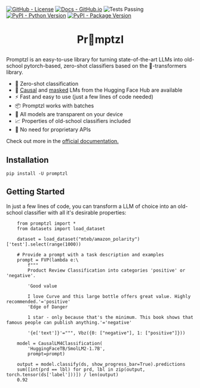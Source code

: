 <!--- BADGES: START --->
[![GitHub - License](https://img.shields.io/badge/License-Apache-yellow.svg)][#github-license]
[![Docs - GitHub.io](https://img.shields.io/static/v1?logo=github&style=flat&color=pink&label=docs&message=promptzl)][#docs-package]
![Tests Passing](https://github.com/lazerlambda/promptzl/actions/workflows/python-package.yml/badge.svg)
[![PyPI - Python Version](https://img.shields.io/pypi/pyversions/promptzl?logo=pypi&style=flat)][#pypi-package]
[![PyPI - Package Version](https://img.shields.io/pypi/v/promptzl?logo=pypi&style=flat)][#pypi-package]

[#github-license]: https://github.com/LazerLambda/Promptzl/blob/main/LICENSE.md
[#docs-package]: https://promptzl.readthedocs.io/en/latest/
[#pypi-package]: https://pypi.org/project/promptzl/
<!--- BADGES: END --->


<!-- TODO -->
# <p style="text-align: center;">Pr🥨mptzl</p>

Promptzl is an easy-to-use library for turning state-of-the-art LLMs into old-school
pytorch-based, zero-shot classifiers based on the 🤗-transformers library.

   - 💪 Zero-shot classification
   - 🤖 [Causal](https://huggingface.co/models?pipeline_tag=text-generation) and [masked](https://huggingface.co/models?pipeline_tag=fill-mask) LMs from the Hugging Face Hub are available
   - ⚡ Fast and easy to use (just a few lines of code needed)
   - 📦 Promptzl works with batches
   - 🔎 All models are transparent on your device
   - 📈 Properties of old-school classifiers included
   - 🚀 No need for proprietary APIs

Check out more in the [official documentation.](https://promptzl.readthedocs.io/en/latest/)

## Installation


`pip install -U promptzl`

## Getting Started

In just a few lines of code, you can transform a LLM of choice into an old-school classifier with all it's desirable properties:

```{python}
    from promptzl import *
    from datasets import load_dataset

    dataset = load_dataset("mteb/amazon_polarity")['test'].select(range(1000))

    # Provide a prompt with a task description and examples
    prompt = FVP(lambda e:\
        f"""
        Product Review Classification into categories 'positive' or 'negative'.

        'Good value
        
        I love Curve and this large bottle offers great value. Highly recommended.'='positive'
        'Edge of Danger
        
        1 star - only because that's the minimum. This book shows that famous people can publish anything.'='negative'

        '{e['text']}'=""", Vbz({0: ["negative"], 1: ["positive"]}))

    model = CausalLM4Classification(
        'HuggingFaceTB/SmolLM2-1.7B',
        prompt=prompt)

    output = model.classify(ds, show_progress_bar=True).predictions
    sum([int(prd == lbl) for prd, lbl in zip(output, torch.tensor(ds['label']))]) / len(output)
    0.92
```

